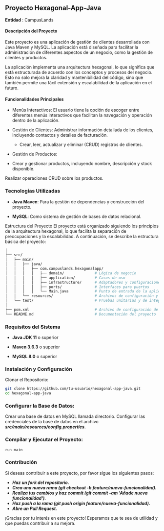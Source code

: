 ## Proyecto Hexagonal-App-Java
**Entidad** : CampusLands

#### Descripción del Proyecto
Este proyecto es una aplicación de gestión de clientes desarrollada con Java Maven y MySQL. La aplicación está diseñada para facilitar la administración de diferentes aspectos de un negocio, como la gestión de clientes y productos.

La aplicación implementa una arquitectura hexagonal, lo que significa que está estructurada de acuerdo con los conceptos y procesos del negocio. Esto no solo mejora la claridad y mantenibilidad del código, sino que también permite una fácil extensión y escalabilidad de la aplicación en el futuro.

#### Funcionalidades Principales
- Menús Interactivos: El usuario tiene la opción de escoger entre diferentes menús interactivos que facilitan la navegación y operación dentro de la aplicación.

- Gestión de Clientes:
Administrar información detallada de los clientes, incluyendo contactos y detalles de facturación. 
    - Crear, leer, actualizar y eliminar (CRUD) registros de clientes.

- Gestión de Productos:

- Crear y gestionar productos, incluyendo nombre, descripción y stock disponible.

Realizar operaciones CRUD sobre los productos.

### Tecnologías Utilizadas
- **Java Maven**: Para la gestión de dependencias y construcción del proyecto.

- **MySQL**: Como sistema de gestión de bases de datos relacional.

Estructura del Proyecto
El proyecto está organizado siguiendo los principios de la arquitectura hexagonal, lo que facilita la separación de preocupaciones y la escalabilidad. A continuación, se describe la estructura básica del proyecto:

````bash
│
├── src/
│   ├── main/
│   │   ├── java/
│   │   │   ├── com.campuslands.hexagonalapp/
│   │   │   │   ├── domain/              # Lógica de negocio
│   │   │   │   ├── application/         # Casos de uso
│   │   │   │   ├── infrastructure/      # Adaptadores y configuraciones
│   │   │   │   ├── ports/               # Interfaces para puertos
│   │   │   │   └── Main.java            # Punto de entrada de la aplicación
│   │   └── resources/                   # Archivos de configuración y recursos
│   └── test/                            # Pruebas unitarias y de integración
│
├── pom.xml                              # Archivo de configuración de Maven
└── README.md                            # Documentación del proyecto

````

### Requisitos del Sistema
- **Java JDK 11** o superior

- **Maven 3.6.3** o superior

- **MySQL 8.0** o superior

### Instalación y Configuración
Clonar el Repositorio:

````bash
git clone https://github.com/tu-usuario/hexagonal-app-java.git
cd hexagonal-app-java
````

### Configurar la Base de Datos:

Crear una base de datos en MySQL llamada directorio.
Configurar las credenciales de la base de datos en el archivo ***src/main/resources/config.properties***.

### Compilar y Ejecutar el Proyecto:

````bash
run main
````

### Contribución
Si deseas contribuir a este proyecto, por favor sigue los siguientes pasos:
- *****Haz un fork del repositorio.*****
- *****Crea una nueva rama (git checkout -b feature/nueva-funcionalidad).*****
- *****Realiza tus cambios y haz commit (git commit -am 'Añade nueva funcionalidad').*****
- *****Haz push a la rama (git push origin feature/nueva-funcionalidad).*****
- *****Abre un Pull Request.*****


¡Gracias por tu interés en este proyecto! Esperamos que te sea de utilidad y que puedas contribuir a su mejora.